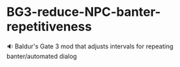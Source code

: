 # BG3-reduce-NPC-banter-repetitiveness
🔉 Baldur's Gate 3 mod that adjusts intervals for repeating banter/automated dialog
